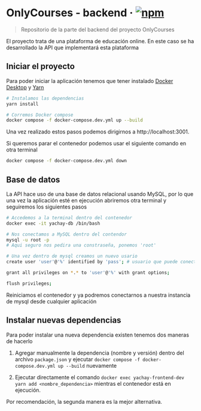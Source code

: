 # OnlyCourses - backend &middot; [![npm](https://img.shields.io/npm/v/npm.svg?style=flat-square)](https://www.npmjs.com/package/npm)

> Repositorio de la parte del backend del proyecto OnlyCourses

El proyecto trata de una plataforma de educación online. En este caso se ha desarrollado la API que implementará esta plataforma

## Iniciar el proyecto

Para poder iniciar la aplicación tenemos que tener instalado [Docker Desktop](https://www.docker.com/products/docker-desktop/) y [Yarn](https://yarnpkg.com/)

```bash
# Instalamos las dependencias
yarn install

# Corremos Docker compose
docker compose -f docker-compose.dev.yml up --build
```

Una vez realizado estos pasos podemos dirigirnos a http://localhost:3001.

Si queremos parar el contenedor podemos usar el siguiente comando en otra terminal

```bash
docker compose -f docker-compose.dev.yml down
```

## Base de datos

La API hace uso de una base de datos relacional usando MySQL, por lo que una vez la aplicación esté en ejecución abriremos otra terminal y seguiremos los siguientes pasos

```bash
# Accedemos a la terminal dentro del contenedor
docker exec -it yachay-db /bin/bash

# Nos conectamos a MySQL dentro del contendor
mysql -u root -p
# Aqui seguro nos pedira una constraseña, ponemos 'root'

# Una vez dentro de mysql creamos un nuevo usario
create user 'user'@'%' identified by 'pass'; # usuario que puede conectarse desde cualquier IP

grant all privileges on *.* to 'user'@'%' with grant options;

flush privileges;
```

Reiniciamos el contenedor y ya podremos conectarnos a nuestra instancia de mysql desde cualquier aplicación

## Instalar nuevas dependencias

Para poder instalar una nueva dependencia existen tenemos dos maneras de hacerlo

1. Agregar manualmente la dependencia (nombre y versión) dentro del archivo `package.json` y ejecutar `docker compose -f docker-compose.dev.yml up --build` nuevamente

2. Ejecutar directamente el comando `docker exec yachay-frontend-dev yarn add <nombre_dependencia>` mientras el contenedor está en ejecución.

Por recomendación, la segunda manera es la mejor alternativa.
